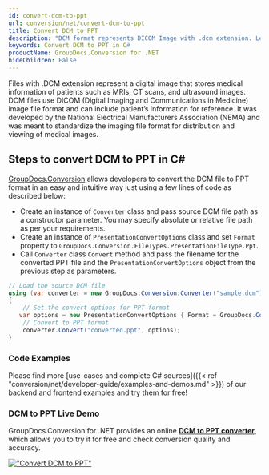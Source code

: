 ```yaml
---
id: convert-dcm-to-ppt
url: conversion/net/convert-dcm-to-ppt
title: Convert DCM to PPT
description: "DCM format represents DICOM Image with .dcm extension. Learn how to convert DCM to PPT file programmatically in C# language using GroupDocs.Conversion for .NET library."
keywords: Convert DCM to PPT in C#
productName: GroupDocs.Conversion for .NET
hideChildren: False
---
```


Files with .DCM extension represent a digital image that stores medical information of patients such as MRIs, CT scans, and ultrasound images. DCM files use DICOM (Digital Imaging and Communications in Medicine) image file format and can include patient’s information for reference. It was developed by the National Electrical Manufacturers Association (NEMA) and was meant to standardize the imaging file format for distribution and viewing of medical images.

## Steps to convert DCM to PPT in C#

[GroupDocs.Conversion](https://products.groupdocs.com/conversion/net) allows developers to convert the DCM file to PPT format in an easy and intuitive way just using a few lines of code as described below:

* Create an instance of `Converter` class and pass source DCM file path as a constructor parameter. You may specify absolute or relative file path as per your requirements. 
* Create an instance of `PresentationConvertOptions` class and set `Format` property to `GroupDocs.Conversion.FileTypes.PresentationFileType.Ppt`.
* Call `Converter` class `Convert` method and pass the filename for the converted PPT file and the `PresentationConvertOptions` object from the previous step as parameters.

```csharp
// Load the source DCM file
using (var converter = new GroupDocs.Conversion.Converter("sample.dcm"))
{
    // Set the convert options for PPT format
   var options = new PresentationConvertOptions { Format = GroupDocs.Conversion.FileTypes.PresentationFileType.Ppt };
    // Convert to PPT format
    converter.Convert("converted.ppt", options);
}
```

### Code Examples

Please find more [use-cases and complete C# sources]({{< ref "conversion/net/developer-guide/examples-and-demos.md" >}}) of our backend and frontend examples and try them for free!

### DCM to PPT Live Demo

GroupDocs.Conversion for .NET provides an online [**DCM to PPT converter**](https://products.groupdocs.app/conversion/dcm-to-ppt), which allows you to try it for free and check conversion quality and accuracy.

[!["Convert DCM to PPT"](conversion/net/images/convert-to-ppt/convert-dcm-to-ppt.png)](https://products.groupdocs.app/conversion/dcm-to-ppt)